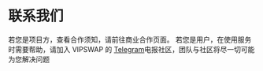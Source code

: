 # 联系我们

若您是项目方，查看合作须知，请前往商业合作页面。 若您是用户，在使用服务时需要帮助，请加入 VIPSWAP 的 [Telegram](https://t.me/VipSwapOffical)电报社区，团队与社区将尽一切可能为您解决问题

